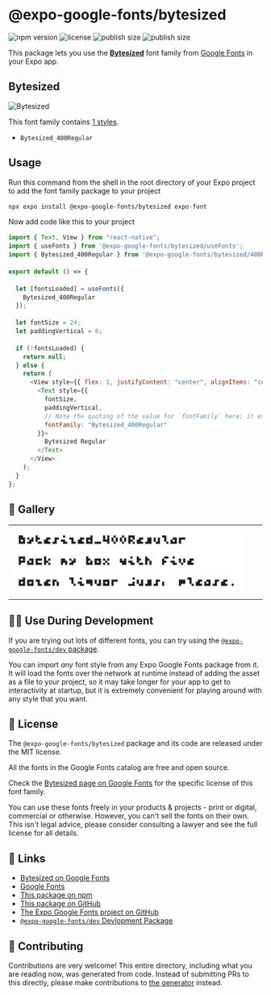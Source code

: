 # @expo-google-fonts/bytesized

![npm version](https://flat.badgen.net/npm/v/@expo-google-fonts/bytesized)
![license](https://flat.badgen.net/github/license/expo/google-fonts)
![publish size](https://flat.badgen.net/packagephobia/install/@expo-google-fonts/bytesized)
![publish size](https://flat.badgen.net/packagephobia/publish/@expo-google-fonts/bytesized)

This package lets you use the [**Bytesized**](https://fonts.google.com/specimen/Bytesized) font family from [Google Fonts](https://fonts.google.com/) in your Expo app.

## Bytesized

![Bytesized](./font-family.png)

This font family contains [1 styles](#-gallery).

- `Bytesized_400Regular`

## Usage

Run this command from the shell in the root directory of your Expo project to add the font family package to your project

```sh
npx expo install @expo-google-fonts/bytesized expo-font
```

Now add code like this to your project

```js
import { Text, View } from "react-native";
import { useFonts } from '@expo-google-fonts/bytesized/useFonts';
import { Bytesized_400Regular } from '@expo-google-fonts/bytesized/400Regular';

export default () => {

  let [fontsLoaded] = useFonts({
    Bytesized_400Regular
  });

  let fontSize = 24;
  let paddingVertical = 6;

  if (!fontsLoaded) {
    return null;
  } else {
    return (
      <View style={{ flex: 1, justifyContent: "center", alignItems: "center" }}>
        <Text style={{
          fontSize,
          paddingVertical,
          // Note the quoting of the value for `fontFamily` here; it expects a string!
          fontFamily: "Bytesized_400Regular"
        }}>
          Bytesized Regular
        </Text>
      </View>
    );
  }
};
```

## 🔡 Gallery


||||
|-|-|-|
|![Bytesized_400Regular](./400Regular/Bytesized_400Regular.ttf.png)||||


## 👩‍💻 Use During Development

If you are trying out lots of different fonts, you can try using the [`@expo-google-fonts/dev` package](https://github.com/expo/google-fonts/tree/master/font-packages/dev#readme).

You can import _any_ font style from any Expo Google Fonts package from it. It will load the fonts over the network at runtime instead of adding the asset as a file to your project, so it may take longer for your app to get to interactivity at startup, but it is extremely convenient for playing around with any style that you want.


## 📖 License

The `@expo-google-fonts/bytesized` package and its code are released under the MIT license.

All the fonts in the Google Fonts catalog are free and open source.

Check the [Bytesized page on Google Fonts](https://fonts.google.com/specimen/Bytesized) for the specific license of this font family.

You can use these fonts freely in your products & projects - print or digital, commercial or otherwise. However, you can't sell the fonts on their own. This isn't legal advice, please consider consulting a lawyer and see the full license for all details.

## 🔗 Links

- [Bytesized on Google Fonts](https://fonts.google.com/specimen/Bytesized)
- [Google Fonts](https://fonts.google.com/)
- [This package on npm](https://www.npmjs.com/package/@expo-google-fonts/bytesized)
- [This package on GitHub](https://github.com/expo/google-fonts/tree/master/font-packages/bytesized)
- [The Expo Google Fonts project on GitHub](https://github.com/expo/google-fonts)
- [`@expo-google-fonts/dev` Devlopment Package](https://github.com/expo/google-fonts/tree/master/font-packages/dev)

## 🤝 Contributing

Contributions are very welcome! This entire directory, including what you are reading now, was generated from code. Instead of submitting PRs to this directly, please make contributions to [the generator](https://github.com/expo/google-fonts/tree/master/packages/generator) instead.
